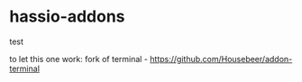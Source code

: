 # hassio-addons

test

to let this one work:
fork of terminal -  https://github.com/Housebeer/addon-terminal
